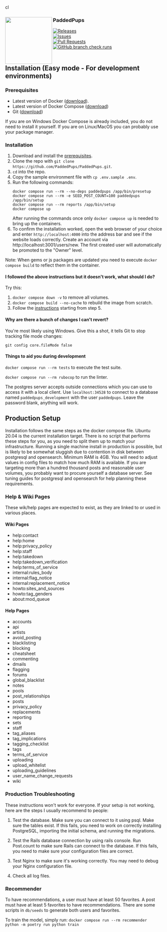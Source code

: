 cl<div align="center">
  <img src="public/images/github-logo.png" width="150" height="150" align="left">
  <div align="left">
    <h3>PaddedPups</h3>
    <a href="https://github.com/PaddedPups/PaddedPups/releases">
      <img src="https://img.shields.io/github/v/release/PaddedPups/PaddedPups?label=version&style=flat-square" alt="Releases" />
    </a><br />
    <a href="https://github.com/PaddedPups/PaddedPups/issues">
      <img src="https://img.shields.io/github/issues/PaddedPups/PaddedPups?label=open issues&style=flat-square" alt="Issues" />
    </a><br />
    <a href="https://github.com/PaddedPups/PaddedPups/pulls">
      <img src="https://img.shields.io/github/issues-pr/PaddedPups/PaddedPups?style=flat-square" alt="Pull Requests" />
    </a><br />
    <a href="https://github.com/PaddedPups/PaddedPups/commits/master/">
      <img src="https://img.shields.io/github/check-runs/PaddedPups/PaddedPups/master?style=flat-square" alt="GitHub branch check runs" />
    </a><br />
  </div>
</div>
<br />


## Installation (Easy mode - For development environments)

### Prerequisites

 * Latest version of Docker ([download](https://docs.docker.com/get-docker)).
 * Latest version of Docker Compose ([download](https://docs.docker.com/compose/install))
 * Git ([download](https://git-scm.com/downloads))

 If you are on Windows Docker Compose is already included, you do not need to install it yourself.
 If you are on Linux/MacOS you can probably use your package manager.

### Installation

1. Download and install the [prerequisites](#prerequisites).
2. Clone the repo with `git clone https://github.com/PaddedPups/PaddedPups.git`.
3. `cd` into the repo.
4. Copy the sample environment file with `cp .env.sample .env`.
5. Run the following commands:
    ```
    docker compose run --rm --no-deps paddedpups /app/bin/presetup
    docker compose run --rm -e SEED_POST_COUNT=100 paddedpups /app/bin/setup
    docker compose run --rm reports /app/bin/setup
    docker compose up
    ```
    After running the commands once only `docker compose up` is needed to bring up the containers.
6. To confirm the installation worked, open the web browser of your choice and enter `http://localhost:4000` into the address bar and see if the website loads correctly. Create an account via http://localhost:3001/users/new. The first created user will automatically be promoted to the "Owner" level.

Note: When gems or js packages are updated you need to execute `docker compose build` to reflect them in the container.

#### <a id="docker-troubleshooting"></a>I followed the above instructions but it doesn't work, what should I do?

Try this:

1. `docker compose down -v` to remove all volumes.
2. `docker compose build --no-cache` to rebuild the image from scratch.
3. Follow the [instructions](#installation) starting from step 5.

#### <a id="windows-executable-bit"></a>Why are there a bunch of changes I can't revert?

You're most likely using Windows. Give this a shot, it tells Git to stop tracking file mode changes:

`git config core.fileMode false`

#### <a id="development-tools"></a>Things to aid you during development

`docker compose run --rm tests` to execute the test suite.

`docker compose run --rm rubocop` to run the linter.

The postgres server accepts outside connections which you can use to access it with a local client. Use `localhost:34528` to connect to a database named `paddedpups_development` with the user `paddedpups`. Leave the password blank, anything will work.

## Production Setup

Installation follows the same steps as the docker compose file. Ubuntu 20.04 is the current installation target.
There is no script that performs these steps for you, as you need to split them up to match your infrastructure.
Running a single machine install in production is possible, but is likely to be somewhat sluggish due to contention in disk between postgresql and opensearch.
Minimum RAM is 4GB. You will need to adjust values in config files to match how much RAM is available.
If you are targeting more than a hundred thousand posts and reasonable user volumes, you probably want to procure yourself a database server. See tuning guides for postgresql and opensearch for help planning these requirements.

### Help & Wiki Pages
These wik/help pages are expected to exist, as they are linked to or used in various places.
#### Wiki Pages
* help:contact
* help:home
* help:privacy_policy
* help:staff
* help:takedown
* help:takedown_verification
* help:terms_of_service
* internal:rules_body
* internal:flag_notice
* internal:replacement_notice
* howto:sites_and_sources
* howto:tag_genders
* about:mod_queue

#### Help Pages
* accounts
* api
* artists
* avoid_posting
* blacklisting
* blocking
* cheatsheet
* commenting
* dmails
* flagging
* forums
* global_blacklist
* notes
* pools
* post_relationships
* posts
* privacy_policy
* replacements
* reporting
* sets
* staff
* tag_aliases
* tag_implications
* tagging_checklist
* tags
* terms_of_service
* uploading
* upload_whitelist
* uploading_guidelines
* user_name_change_requests
* wiki

### Production Troubleshooting
These instructions won't work for everyone. If your setup is not
working, here are the steps I usually recommend to people:

1) Test the database. Make sure you can connect to it using psql. Make
sure the tables exist. If this fails, you need to work on correctly
installing PostgreSQL, importing the initial schema, and running the
migrations.

2) Test the Rails database connection by using rails console. Run
Post.count to make sure Rails can connect to the database. If this
fails, you need to make sure your configuration files are
correct.

3) Test Nginx to make sure it's working correctly.  You may need to
debug your Nginx configuration file.

4) Check all log files.

### Recommender
To have recommendations, a user must have at least 50 favorites. A post must have at least 5 favorites to have recommendations.
There are some scripts in `db/seeds` to generate both users and favorites.

To train the model, simply run:
`docker compose run --rm recommender python -m poetry run python train`
